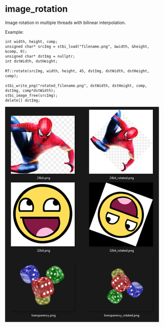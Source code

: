# image_rotation

Image rotation in multiple threads with bilinear interpolation.

Example:  
```
int width, height, comp;
unsigned char* srcImg = stbi_load("filename.png", &width, &height, &comp, 0);
unsigned char* dstImg = nullptr;
int dstWidth, dstHeight;

RT::rotate(srcImg, width, height, 45, dstImg, dstWidth, dstHeight, comp);

stbi_write_png("rotated_filename.png", dstWidth, dstHeight, comp, dstImg, comp*dstWidth);
stbi_image_free(srcImg);
delete[] dstImg;
```

![alt text](https://github.com/IgorPritula/image_rotation/blob/master/screenshot.png)
